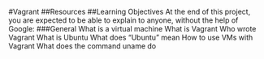 #Vagrant
##Resources
##Learning Objectives
At the end of this project, you are expected to be able to explain to anyone, without the help of Google:
###General
What is a virtual machine
What is Vagrant
Who wrote Vagrant
What is Ubuntu
What does “Ubuntu” mean
How to use VMs with Vagrant
What does the command uname do

